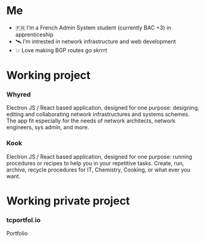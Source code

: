 # Me
- 🇫🇷 I’m a French Admin System student (currently BAC +3) in apprenticeship
- 🛰️ I’m intrested in network infrastructure and web development
- 💥 Love making BGP routes go skrrrt

# Working project

### Whyred
Electron JS / React based application, designed for one purpose: designing, editing and collaborating network infrastructures and systems schemes. The app fit especially for the needs of network architects, network engineers, sys admin, and more.

### Kook
Electron JS / React based application, designed for one purpose: running procedures or recipes to help you in your repetitive tasks. Create, run, archive, recycle procedures for IT, Chemistry, Cooking, or what ever you want.

# Working private project

### tcportfol.io
Portfolio

<!---
Surffren/Surffren is a ✨ special ✨ repository because its `README.md` (this file) appears on your GitHub profile.
You can click the Preview link to take a look at your changes.
--->

